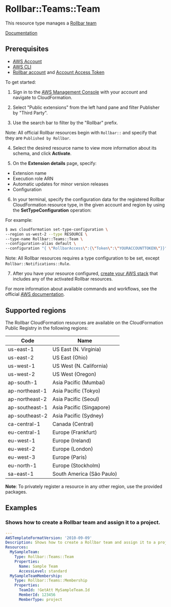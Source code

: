 # Rollbar::Teams::Team

This resource type manages a [Rollbar team][10]

[Documentation][22]

## Prerequisites
* [AWS Account][3]
* [AWS CLI][4]
* [Rollbar account][20] and [Account Access Token][21]

To get started:

1. Sign in to the [AWS Management Console][5] with your account and navigate to CloudFormation.

2. Select "Public extensions" from the left hand pane and filter Publisher by "Third Party".

3. Use the search bar to filter by the "Rollbar" prefix.

Note: All official Rollbar resources begin with `Rollbar::` and specify that they are `Published by Rollbar`.

4. Select the desired resource name to view more information about its schema, and click **Activate**.

5. On the **Extension details** page, specify:
- Extension name
- Execution role ARN
- Automatic updates for minor version releases
- Configuration

6. In your terminal, specify the configuration data for the registered Rollbar CloudFormation resource type, in the given account and region by using the **SetTypeConfiguration** operation:

For example:

  ```Bash
  $ aws cloudformation set-type-configuration \
  --region us-west-2 --type RESOURCE \
  --type-name Rollbar::Teams::Team \
  --configuration-alias default \
  --configuration "{ \"RollbarAccess\":{\"Token\":\"YOURACCOUNTTOKEN\"}}"
  ```

Note: All Rollbar resources requires a type configuration to be set, except `Rollbar::Notifications::Rule`.

7. After you have your resource configured, [create your AWS stack][6] that includes any of the activated Rollbar resources.

For more information about available commands and workflows, see the official [AWS documentation][7].

## Supported regions

The Rollbar CloudFormation resources are available on the CloudFormation Public Registry in the following regions:

| Code            | Name                      |
|-----------------|---------------------------|
| us-east-1       | US East (N. Virginia)     |
| us-east-2       | US East (Ohio)            |
| us-west-1       | US West (N. California)   |
| us-west-2       | US West (Oregon)          |
| ap-south-1      | Asia Pacific (Mumbai)     |
| ap-northeast-1  | Asia Pacific (Tokyo)      |
| ap-northeast-2  | Asia Pacific (Seoul)      |
| ap-southeast-1  | Asia Pacific (Singapore)  |
| ap-southeast-2  | Asia Pacific (Sydney)     |
| ca-central-1    | Canada (Central)          |
| eu-central-1    | Europe (Frankfurt)        |
| eu-west-1       | Europe (Ireland)          |
| eu-west-2       | Europe (London)           |
| eu-west-3       | Europe (Paris)            |
| eu-north-1      | Europe (Stockholm)        |
| sa-east-1       | South America (São Paulo) |

**Note**: To privately register a resource in any other region, use the provided packages.

## Examples

### Shows how to create a Rollbar team and assign it to a project.
```yaml
---
AWSTemplateFormatVersion: '2010-09-09'
Description: Shows how to create a Rollbar team and assign it to a project.
Resources:
  MySampleTeam:
    Type: Rollbar::Teams::Team
    Properties:
      Name: Sample Team
      AccessLevel: standard
  MySampleTeamMembership:
    Type: Rollbar::Teams::Membership
    Properties:
      TeamId: !GetAtt MySampleTeam.Id
      MemberId: 123456
      MemberType: project
```

[1]: https://docs.aws.amazon.com/cloudformation-cli/latest/userguide/resource-types.html
[2]: https://docs.aws.amazon.com/AWSCloudFormation/latest/UserGuide/Welcome.html
[3]: https://aws.amazon.com/account/
[4]: https://aws.amazon.com/cli/
[5]: https://aws.amazon.com/console/
[6]: https://console.aws.amazon.com/cloudformation/home
[7]: https://docs.aws.amazon.com/AWSCloudFormation/latest/UserGuide/registry.html

[10]: https://docs.rollbar.com/docs/notifications
[11]: ./Rollbar-Notifications-Rule/
[12]: https://docs.rollbar.com/docs/project-configurations#project-access-tokens
[13]: ./Rollbar-Projects-AccessToken/
[14]: https://docs.rollbar.com/docs/projects
[15]: ./Rollbar-Projects-Project/
[16]: https://docs.rollbar.com/docs/users-teams-accounts#team-access-levels
[17]: ./Rollbar-Teams-Membership/
[18]: https://docs.rollbar.com/docs/users-teams-accounts#teams
[19]: ./Rollbar-Teams-Team
[20]: https://rollbar.com/
[21]: https://docs.rollbar.com/reference/getting-started-1#account-access-tokens
[22]: ./docs/README.md